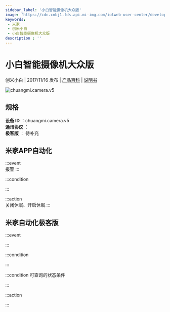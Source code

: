 ```yaml
---
sidebar_label: '小白智能摄像机大众版'
image: 'https://cdn.cnbj1.fds.api.mi-img.com/iotweb-user-center/developer_1679069107716WhkJmOFf.png?GalaxyAccessKeyId=AKVGLQWBOVIRQ3XLEW&Expires=9223372036854775807&Signature=KVt8tvusGh4kfeWAUERbwJEmP2s='
keywords: 
 - 米家
 - 创米小白
 - 小白智能摄像机大众版
description : ''
---
```

# 小白智能摄像机大众版

创米小白 | 2017/11/16 发布 | [产品百科](https://home.mi.com/webapp/content/baike/product/index.html?model=chuangmi.camera.v5/) | [说明书](https://home.mi.com/views/introduction.html?model=chuangmi.camera.v5&region=cn)

![chuangmi.camera.v5](https://cdn.cnbj1.fds.api.mi-img.com/iotweb-user-center/developer_1679069107716WhkJmOFf.png?GalaxyAccessKeyId=AKVGLQWBOVIRQ3XLEW&Expires=9223372036854775807&Signature=KVt8tvusGh4kfeWAUERbwJEmP2s=)

## 规格  
> 
**设备 ID** ：chuangmi.camera.v5  
**通讯协议** ：  
**极客版**  ： 待补充 


## 米家APP自动化  

:::event  
报警
:::

:::condition  

:::

:::action   
关闭休眠、开启休眠
:::

## 米家自动化极客版  

:::event  

:::

:::condition  

:::

:::condition 可查询的状态条件  

:::

:::action  

:::

        
